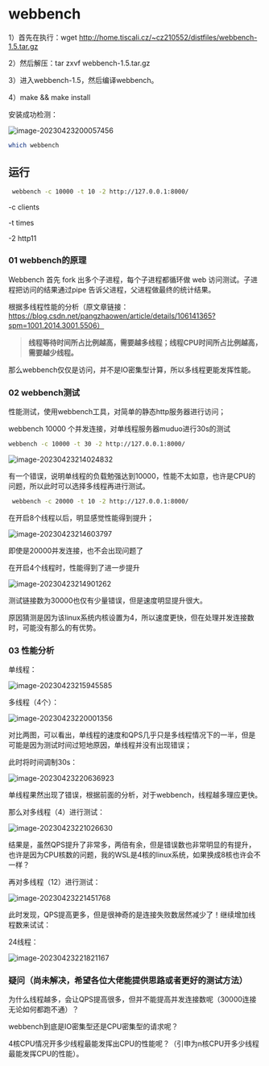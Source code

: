 # webbench

1）首先在执行：wget http://home.tiscali.cz/~cz210552/distfiles/webbench-1.5.tar.gz

2）然后解压：tar zxvf webbench-1.5.tar.gz

3）进入webbench-1.5，然后编译webbench。

4）make && make install



安装成功检测：

![image-20230423200057456](https://gitee.com/moni_world/pic_bed/raw/master/img/image-20230423200057456.png)

```bash
which webbench
```



## 运行

```bash
 webbench -c 10000 -t 10 -2 http://127.0.0.1:8000/     
```

-c clients

-t times

-2 http11



### 01 webbench的原理

Webbench 首先 fork 出多个子进程，每个子进程都循环做 web 访问测试。子进程把访问的结果通过pipe 告诉父进程，父进程做最终的统计结果。

根据多线程性能的分析（原文章链接：https://blog.csdn.net/pangzhaowen/article/details/106141365?spm=1001.2014.3001.5506）



> **线程等待时间所占比例越高，需要越多线程；线程CPU时间所占比例越高，需要越少线程。**

那么webbench仅仅是访问，并不是IO密集型计算，所以多线程更能发挥性能。

### 02 webbench测试

性能测试，使用webbench工具，对简单的静态http服务器进行访问；

webbench 10000 个并发连接，对单线程服务器muduo进行30s的测试

```bash
webbench -c 10000 -t 30 -2 http://127.0.0.1:8000/
```

![image-20230423214024832](https://gitee.com/moni_world/pic_bed/raw/master/img/image-20230423214024832.png)

有一个错误，说明单线程的负载勉强达到10000，性能不太如意，也许是CPU的问题，所以此时可以选择多线程再进行测试。

```bash
 webbench -c 20000 -t 10 -2 http://127.0.0.1:8000/
```

在开启8个线程以后，明显感觉性能得到提升；

![image-20230423214603797](https://gitee.com/moni_world/pic_bed/raw/master/img/image-20230423214603797.png)

即使是20000并发连接，也不会出现问题了



在开启4个线程时，性能得到了进一步提升

![image-20230423214901262](https://gitee.com/moni_world/pic_bed/raw/master/img/image-20230423214901262.png)

测试链接数为30000也仅有少量错误，但是速度明显提升很大。

原因猜测是因为该linux系统内核设置为4，所以速度更快，但在处理并发连接数时，可能没有那么的有优势。



### 03 性能分析

单线程：

![image-20230423215945585](https://gitee.com/moni_world/pic_bed/raw/master/img/image-20230423215945585.png)

多线程（4个）：

![image-20230423220001356](https://gitee.com/moni_world/pic_bed/raw/master/img/image-20230423220001356.png)



对比两图，可以看出，单线程的速度和QPS几乎只是多线程情况下的一半，但是可能是因为测试时间过短地原因，单线程并没有出现错误；

此时将时间调制30s：

![image-20230423220636923](https://gitee.com/moni_world/pic_bed/raw/master/img/image-20230423220636923.png)

单线程果然出现了错误，根据前面的分析，对于webbench，线程越多理应更快。

那么对多线程（4）进行测试：

![image-20230423221026630](https://gitee.com/moni_world/pic_bed/raw/master/img/image-20230423221026630.png)

结果是，虽然QPS提升了非常多，两倍有余，但是错误数也非常明显的有提升，也许是因为CPU核数的问题，我的WSL是4核的linux系统，如果换成8核也许会不一样？

再对多线程（12）进行测试：

![image-20230423221451768](https://gitee.com/moni_world/pic_bed/raw/master/img/image-20230423221451768.png)

此时发现，QPS提高更多，但是很神奇的是连接失败数居然减少了！继续增加线程数来试试：

24线程：

![image-20230423221821167](https://gitee.com/moni_world/pic_bed/raw/master/img/image-20230423221821167.png)

### 疑问（尚未解决，希望各位大佬能提供思路或者更好的测试方法）



为什么线程越多，会让QPS提高很多，但并不能提高并发连接数呢（30000连接无论如何都跑不通）？

webbench到底是IO密集型还是CPU密集型的请求呢？

4核CPU情况开多少线程最能发挥出CPU的性能呢？（引申为n核CPU开多少线程最能发挥CPU的性能）。

